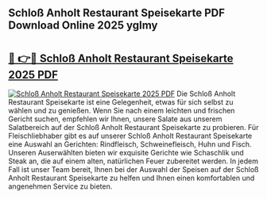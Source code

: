 ## Schloß Anholt Restaurant Speisekarte PDF Download Online 2025 ygImy

# <h2><a href="http://gcbyhi6.nevu.top/?p=Schlo%c3%9f+Anholt+Restaurant+Speisekarte">🔗 👉🔴 Schloß Anholt Restaurant Speisekarte 2025 PDF</a></h2>

[![Schloß Anholt Restaurant Speisekarte 2025 PDF](https://i.imgur.com/dBaPXMq.png)](http://gcbyhi6.nevu.top/?p=Schlo%c3%9f+Anholt+Restaurant+Speisekarte)
Die Schloß Anholt Restaurant Speisekarte ist eine Gelegenheit, etwas für sich selbst zu wählen und zu genießen. Wenn Sie nach einem leichten und frischen Gericht suchen, empfehlen wir Ihnen, unsere Salate aus unserem Salatbereich auf der Schloß Anholt Restaurant Speisekarte zu probieren. Für Fleischliebhaber gibt es auf unserer Schloß Anholt Restaurant Speisekarte eine Auswahl an Gerichten: Rindfleisch, Schweinefleisch, Huhn und Fisch. Unseren Auserwählten bieten wir exquisite Gerichte wie Schaschlik und Steak an, die auf einem alten, natürlichen Feuer zubereitet werden. In jedem Fall ist unser Team bereit, Ihnen bei der Auswahl der Speisen auf der Schloß Anholt Restaurant Speisekarte zu helfen und Ihnen einen komfortablen und angenehmen Service zu bieten.
